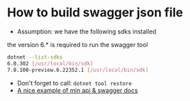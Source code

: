 # How to build swagger json file

* Assumption: we have the following sdks installed

the version 6.* is required to run the swagger tool

```sh
dotnet --list-sdks
6.0.302 [/usr/local/bin/sdk]
7.0.100-preview.6.22352.1 [/usr/local/bin/sdk]
```

* Don't forget to call: `dotnet tool restore`
* [A nice example of min api & swagger docs](https://github.com/dotnet/aspnet-api-versioning/blob/main/examples/AspNetCore/WebApi/MinimalOpenApiExample/Program.cs)